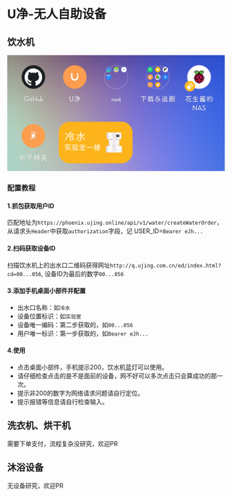 # U净-无人自助设备

## 饮水机
![uclear.assets1](uclear.assets1.png)

### 配置教程
#### 1.抓包获取用户ID
匹配地址为`https://phoenix.ujing.online/api/v1/water/createWaterOrder`，从请求头`Header`中获取`authorization`字段，记 USER_ID=`Bearer eJh...`
#### 2.扫码获取设备ID
扫描饮水机上的出水口二维码获得网址`http://q.ujing.com.cn/ed/index.html?cd=00...056`, 设备ID为最后的数字`00...056`
#### 3.添加手机桌面小部件并配置
- 出水口名称：如`冷水`
- 设备位置标识：如`实验室`
- 设备唯一编码：第二步获取的，如`00...056`
- 用户唯一标识：第一步获取的，如`Bearer eJh...`
#### 4.使用
- 点击桌面小部件，手机提示200，饮水机蓝灯可以使用。
- 请仔细检查点击的是不是面前的设备，网不好可以多次点击只会算成功的那一次。
- 提示非200的数字为网络请求问题请自行定位。
- 提示报错等信息请自行检查输入。

## 洗衣机、烘干机

需要下单支付，流程复杂没研究，欢迎PR

## 沐浴设备

无设备研究，欢迎PR